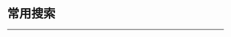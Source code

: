 
  # 常用搜索
  ---

  <Common-LinkList :linkList='{"name":"常用搜索","item":[{"link":"https://www.baidu.com/","icon":"https://www.baidu.com/favicon.ico","text":"百度"},{"link":"https://www.google.com/","icon":"http://api.ilxdh.com/navig/2020-02-11/1581387521_9869.ico","text":"Google"},{"link":"https://g.luciaz.me/","icon":"http://img.ilxdh.com/navig/2020-03-09/1583756187_500.ico?auth_key=1589426512-3dfe13d118b1f083b37e1660906670544d34216e-0-e3a1eb3cc3ece652815bc096882cb535","text":"Mirror"},{"link":"https://en.yaodeyo.com:92/","icon":"https://en.yaodeyo.com:92/favicon.ico","text":"Google学术"},{"link":"https://cn.bing.com/","icon":"https://cn.bing.com/favicon.ico","text":"必应"},{"link":"https://www.so.com/","icon":"https://www.so.com/favicon.ico","text":"360搜索"},{"link":"https://www.sogou.com/","icon":"https://www.sogou.com/favicon.ico","text":"搜狗搜索"},{"link":"https://www.dogedoge.com/","icon":"https://www.dogedoge.com/favicon.ico","text":"多吉"},{"link":"https://yandex.com/","icon":"https://yandex.com/favicon.ico","text":"yandex"},{"link":"https://magi.com/","icon":"https://magi.com/favicon.ico","text":"Magi"},{"link":"https://mijisou.com/","icon":"/logo.png","text":"秘迹"},{"link":"https://search.yahoo.com/","icon":"http://api.ilxdh.com/navig/2020-02-11/1581387529_9569.ico","text":"雅虎"},{"link":"https://duckduckgo.com/","icon":"http://api.ilxdh.com/navig/2020-02-11/1581387582_7474.ico","text":"DuckDuckGo"},{"link":"https://www.wolframalpha.com/","icon":"https://www.wolframalpha.com/favicon.ico","text":"wolframalpha"},{"link":"https://zh.wikihow.com/","icon":"https://zh.wikihow.com/favicon.ico","text":"wikiHow"},{"link":"https://www.dogpile.com/","icon":"http://img.ilxdh.com/navig/2020-01-15/1579092259_5592.png?auth_key=1589426512-8755f739e1a96b46afc4d5010878ae35a2483322-0-3368b6281c3b16da015c801f274f79df","text":"Dogpile"},{"link":"https://www.cn-ki.net/","icon":"https://www.cn-ki.net/favicon.ico","text":"iData-搜论文"},{"link":"http://ifkdy.com/","icon":"http://img.ilxdh.com/navig/2020-03-16/1584369847_5697.ico?auth_key=1589426512-e63796a0ddc2dd91da5ba7e0c039ff8e4afc9a39-0-d0e0bd8b4630117729fafd6e860d6ce8","text":"疯狂影视搜索"},{"link":"https://search.muz.li/","icon":"http://img.ilxdh.com/navig/2020-03-07/1583579363_6449.png?auth_key=1589426512-65bd3dfff502875c8124f55b92c4ebed2677c3d4-0-0f88de7ff0c57b47bac49534f661366f","text":"灵感搜索Muzli"}]}'/>
  